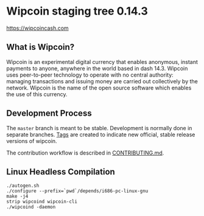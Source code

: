 Wipcoin staging tree 0.14.3
===================================

https://wipcoincash.com


What is Wipcoin?
------------------------

Wipcoin is an experimental digital currency that enables anonymous, instant
payments to anyone, anywhere in the world based in dash 14.3. Wipcoin uses peer-to-peer technology
to operate with no central authority: managing transactions and issuing money
are carried out collectively by the network. Wipcoin is the name of the open
source software which enables the use of this currency.

Development Process
-------------------

The `master` branch is meant to be stable. Development is normally done in separate branches.
[Tags](https://github.com/wipcoincash/tags) are created to indicate new official,
stable release versions of wipcoin.

The contribution workflow is described in [CONTRIBUTING.md](CONTRIBUTING.md).

Linux Headless Compilation
-------
```
./autogen.sh
./configure --prefix=`pwd`/depends/i686-pc-linux-gnu
make -j4
strip wipcoind wipcoin-cli
./wipcoind -daemon
```
